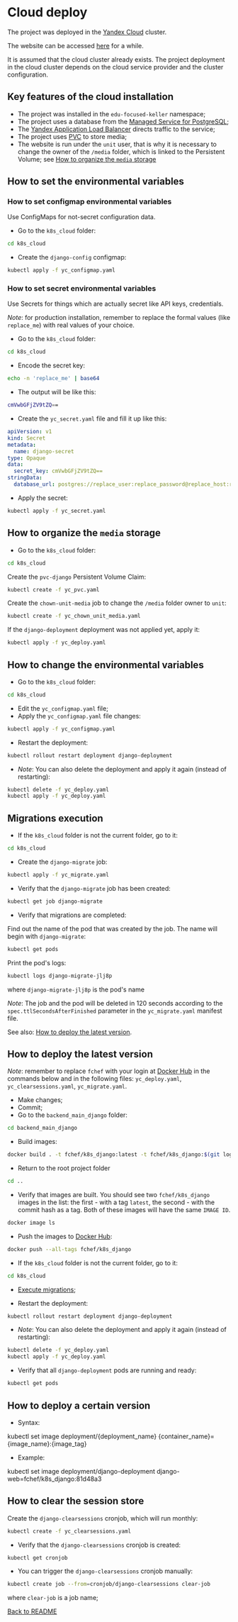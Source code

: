 # Cloud deploy

The project was deployed in the [Yandex Cloud](https://cloud.yandex.com/en/) cluster.

The website can be accessed [here](https://edu-focused-keller.sirius-k8s.dvmn.org/) for a while.

It is assumed that the cloud cluster already exists. The project deployment in the cloud cluster depends on the cloud service provider and the cluster configuration.

## Key features of the cloud installation

- The project was installed in the `edu-focused-keller` namespace;
- The project uses a database from the [Managed Service for PostgreSQL](https://cloud.yandex.ru/docs/managed-postgresql/quickstart?from=int-console-help-center-or-nav);
- The [Yandex Application Load Balancer](https://cloud.yandex.ru/docs/application-load-balancer/concepts/?from=int-console-help-center-or-nav) directs traffic to the service;
- The project uses [PVC](https://cloud.yandex.com/en/docs/managed-kubernetes/operations/volumes/dynamic-create-pv#create-pvc) to store media;
- The website is run under the `unit` user, that is why it is necessary to change the owner of the `/media` folder, which is linked to the Persistent Volume; see [How to organize the `media` storage](#how-to-organize-the-media-storage)

## How to set the environmental variables

### How to set configmap environmental variables

Use ConfigMaps for not-secret configuration data.

- Go to the `k8s_cloud` folder:

```bash
cd k8s_cloud
```

- Create the `django-config` configmap:

```bash
kubectl apply -f yc_configmap.yaml
```

### How to set secret environmental variables

Use Secrets for things which are actually secret like API keys, credentials.

_Note_: for production installation, remember to replace the formal values (like `replace_me`) with real values of your choice.

- Go to the `k8s_cloud` folder:

```bash
cd k8s_cloud
```

- Encode the secret key:

```bash
echo -n 'replace_me' | base64
```

- The output will be like this:

```bash
cmVwbGFjZV9tZQ==
```

- Create the `yc_secret.yaml` file and fill it up like this:

```yaml
apiVersion: v1
kind: Secret
metadata:
  name: django-secret
type: Opaque
data:
  secret_key: cmVwbGFjZV9tZQ==
stringData:
  database_url: postgres://replace_user:replace_password@replace_host:replace_port/replace_db
```

- Apply the secret:

```bash
kubectl apply -f yc_secret.yaml
```

## How to organize the `media` storage

- Go to the `k8s_cloud` folder:

```bash
cd k8s_cloud
```

Create the `pvc-django` Persistent Volume Claim:

```bash
kubectl create -f yc_pvc.yaml
```

Create the `chown-unit-media` job to change the `/media` folder owner to `unit`:

```bash
kubectl create -f yc_chown_unit_media.yaml
```

If the `django-deployment` deployment was not applied yet, apply it:

```bash
kubectl apply -f yc_deploy.yaml
```

## How to change the environmental variables

- Go to the `k8s_cloud` folder:

```bash
cd k8s_cloud
```

- Edit the `yc_configmap.yaml` file;
- Apply the `yc_configmap.yaml` file changes:

```bash
kubectl apply -f yc_configmap.yaml
```

- Restart the deployment:

```bash
kubectl rollout restart deployment django-deployment
```

- _Note_: You can also delete the deployment and apply it again (instead of restarting):

```bash
kubectl delete -f yc_deploy.yaml
kubectl apply -f yc_deploy.yaml
```

## Migrations execution

- If the `k8s_cloud` folder is not the current folder, go to it:

```bash
cd k8s_cloud
```

- Create the `django-migrate` job:

```bash
kubectl apply -f yc_migrate.yaml
```

- Verify that the `django-migrate` job has been created:

```bash
kubectl get job django-migrate
```

- Verify that migrations are completed:

Find out the name of the pod that was created by the job. The name will begin with `django-migrate`:

```bash
kubectl get pods
```

Print the pod's logs:

```bash
kubectl logs django-migrate-jlj8p
```

where `django-migrate-jlj8p` is the pod's name

_Note_: The job and the pod will be deleted in 120 seconds according to the `spec.ttlSecondsAfterFinished` parameter in the `yc_migrate.yaml` manifest file.

See also: [How to deploy the latest version](#how-to-deploy-the-latest-version).

## How to deploy the latest version

_Note_: remember to replace `fchef` with your login at [Docker Hub](https://hub.docker.com/) in the commands below and in the following files: `yc_deploy.yaml`, `yc_clearsessions.yaml`, `yc_migrate.yaml`.

- Make changes;
- Commit;
- Go to the `backend_main_django` folder:

```bash
cd backend_main_django
```

- Build images:

```bash
docker build . -t fchef/k8s_django:latest -t fchef/k8s_django:$(git log -1 --pretty=%h)
```

- Return to the root project folder

```bash
cd ..
```

- Verify that images are built. You should see two `fchef/k8s_django` images in the list: the first - with a tag `latest`, the second - with the commit hash as a tag. Both of these images will have the same `IMAGE ID`.

```bash
docker image ls
```

- Push the images to [Docker Hub](https://hub.docker.com/):

```bash
docker push --all-tags fchef/k8s_django
```

- If the `k8s_cloud` folder is not the current folder, go to it:

```bash
cd k8s_cloud
```

- [Execute migrations](#migrations-execution);

- Restart the deployment:

```bash
kubectl rollout restart deployment django-deployment
```

- _Note_: You can also delete the deployment and apply it again (instead of restarting):

```bash
kubectl delete -f yc_deploy.yaml
kubectl apply -f yc_deploy.yaml
```

- Verify that all `django-deployment` pods are running and ready:

```bash
kubectl get pods
```

## How to deploy a certain version

- Syntax:

kubectl set image deployment/{deployment_name} {container_name}={image_name}:{image_tag}

- Example:

kubectl set image deployment/django-deployment django-web=fchef/k8s_django:81d48a3

## How to clear the session store

Create the `django-clearsessions` cronjob, which will run monthly:

```bash
kubectl create -f yc_clearsessions.yaml
```

- Verify that the `django-clearsessions` cronjob is created:

```bash
kubectl get cronjob
```

- You can trigger the `django-clearsessions` cronjob manually:

```bash
kubectl create job --from=cronjob/django-clearsessions clear-job
```

where `clear-job` is a job name;

[Back to README](../README.md)

